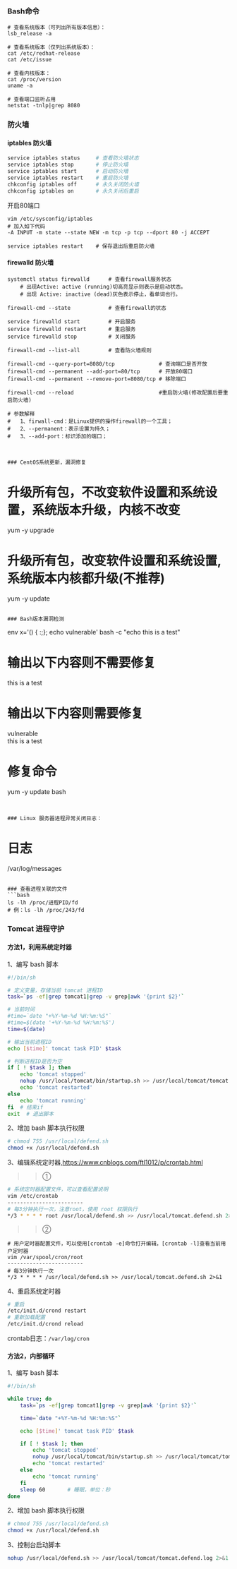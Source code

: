 ### Bash命令
```
# 查看系统版本（可列出所有版本信息）：
lsb_release -a

# 查看系统版本（仅列出系统版本）：
cat /etc/redhat-release
cat /etc/issue

# 查看内核版本：
cat /proc/version
uname -a

# 查看端口监听占用
netstat -tnlp|grep 8080
```

### 防火墙
#### iptables 防火墙
```bash
service iptables status     # 查看防火墙状态
service iptables stop       # 停止防火墙
service iptables start      # 启动防火墙
service iptables restart    # 重启防火墙
chkconfig iptables off      # 永久关闭防火墙
chkconfig iptables on       # 永久关闭后重启
```
开启80端口
```
vim /etc/sysconfig/iptables
# 加入如下代码
-A INPUT -m state --state NEW -m tcp -p tcp --dport 80 -j ACCEPT

service iptables restart    # 保存退出后重启防火墙
```
#### firewalld 防火墙
```
systemctl status firewalld      # 查看firewall服务状态
    # 出现Active: active (running)切高亮显示则表示是启动状态。
    # 出现 Active: inactive (dead)灰色表示停止，看单词也行。

firewall-cmd --state            # 查看firewall的状态

service firewalld start         # 开启服务
service firewalld restart       # 重启服务
service firewalld stop          # 关闭服务

firewall-cmd --list-all         # 查看防火墙规则

firewall-cmd --query-port=8080/tcp              # 查询端口是否开放
firewall-cmd --permanent --add-port=80/tcp      # 开放80端口
firewall-cmd --permanent --remove-port=8080/tcp # 移除端口

firewall-cmd --reload                           #重启防火墙(修改配置后要重启防火墙)

# 参数解释
#   1、firwall-cmd：是Linux提供的操作firewall的一个工具；
#   2、--permanent：表示设置为持久；
#   3、--add-port：标识添加的端口；



### CentOS系统更新，漏洞修复
```
# 升级所有包，不改变软件设置和系统设置，系统版本升级，内核不改变
yum -y upgrade

# 升级所有包，改变软件设置和系统设置,系统版本内核都升级(不推荐)
yum -y update
```

### Bash版本漏洞检测
```
env x='() { :;}; echo vulnerable'  bash -c "echo this is a test" 
# 输出以下内容则不需要修复
this is a test 
# 输出以下内容则需要修复
vulnerable  
this is a test  
# 修复命令
yum -y update bash 
```


### Linux 服务器进程异常关闭日志：
```
# 日志
/var/log/messages
```

### 查看进程关联的文件
```bash
ls -lh /proc/进程PID/fd
# 例：ls -lh /proc/243/fd
```

### Tomcat 进程守护
#### 方法1，利用系统定时器
1、编写 bash 脚本
```bash
#!/bin/sh

# 定义变量，存储当前 tomcat 进程ID
task=`ps -ef|grep tomcat1|grep -v grep|awk '{print $2}'`

# 当前时间
#time=`date "+%Y-%m-%d %H:%m:%S"`
#time=$(date '+%Y-%m-%d %H:%m:%S')
time=$(date)

# 输出当前进程ID
echo [$time]' tomcat task PID' $task

# 判断进程ID是否为空
if [ ! $task ]; then
    echo 'tomcat stopped'
    nohup /usr/local/tomcat/bin/startup.sh >> /usr/local/tomcat/tomcat.defend.log 2>&1 &
    echo 'tomcat restarted'
else
    echo 'tomcat running'
fi  # 结束if
exit  # 退出脚本
```
2、增加 bash 脚本执行权限
```bash
# chmod 755 /usr/local/defend.sh
chmod +x /usr/local/defend.sh
```

3、编辑系统定时器,https://www.cnblogs.com/ftl1012/p/crontab.html
>>①
```bash
# 系统定时器配置文件，可以查看配置说明
vim /etc/crontab
------------------------
# 每3分钟执行一次，注意root，使用 root 权限执行
*/3 * * * * root /usr/local/defend.sh >> /usr/local/tomcat.defend.sh 2>&1
```
>>②
```
# 用户定时器配置文件，可以使用[crontab -e]命令打开编辑，[crontab -l]查看当前用户定时器
vim /var/spool/cron/root
------------------------
# 每3分钟执行一次
*/3 * * * * /usr/local/defend.sh >> /usr/local/tomcat.defend.sh 2>&1
```

4、重启系统定时器
```bash
# 重启
/etc/init.d/crond restart
# 重新加载配置
/etc/init.d/crond reload
```
crontab日志：`/var/log/cron`

#### 方法2，内部循环
1、编写 bash 脚本
```bash
#!/bin/sh

while true; do
    task=`ps -ef|grep tomcat1|grep -v grep|awk '{print $2}'`

    time=`date "+%Y-%m-%d %H:%m:%S"`

    echo [$time]' tomcat task PID' $task

    if [ ! $task ]; then
        echo 'tomcat stopped'
        nohup /usr/local/tomcat/bin/startup.sh >> /usr/local/tomcat/tomcat.defend.log 2>&1 &
        echo 'tomcat restarted'
    else
        echo 'tomcat running'
    fi
    sleep 60       # 睡眠，单位：秒
done
```
2、增加 bash 脚本执行权限
```bash
# chmod 755 /usr/local/defend.sh
chmod +x /usr/local/defend.sh
```
3、控制台启动脚本
```bash
nohup /usr/local/defend.sh >> /usr/local/tomcat/tomcat.defend.log 2>&1 &
```

